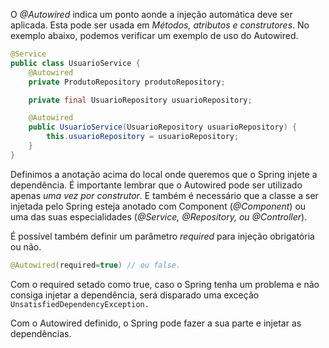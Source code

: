O *@Autowired* indica um ponto aonde a injeção automática deve ser aplicada. Esta pode ser usada em *Métodos, atributos e construtores*. No exemplo abaixo, podemos verificar um exemplo de uso do Autowired.

```Java
@Service
public class UsuarioService {
	@Autowired
	private ProdutoRepository produtoRepository;

	private final UsuarioRepository usuarioRepository;

	@Autowired
	public UsuarioService(UsuarioRepository usuarioRepository) {
		this.usuarioRepository = usuarioRepository;
	}
}
```

Definimos a anotação acima do local onde queremos que o Spring injete a dependência. É importante lembrar que o Autowired pode ser utilizado apenas *uma vez por construtor*. E também é necessário que a classe a ser injetada pelo Spring esteja anotado com Component (*@Component*) ou uma das suas especialidades (*@Service, @Repository, ou @Controller*).

É possível também definir um parâmetro *required* para injeção obrigatória ou não.

```java
@Autowired(required=true) // ou false.
```

Com o required setado como true, caso o Spring tenha um problema e não consiga injetar a dependência, será disparado uma exceção `UnsatisfiedDependencyException.`

Com o Autowired definido, o Spring pode fazer a sua parte e injetar as dependências.